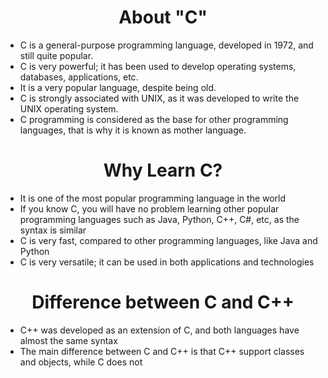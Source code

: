 <h1 align=center>About "C" </h1>
<ul>
  <li> C is a general-purpose programming language, developed in 1972, and still quite popular. </li>

  <li> C is very powerful; it has been used to develop operating systems, databases, applications, etc. </li>

  <li> It is a very popular language, despite being old. </li>

  <li> C is strongly associated with UNIX, as it was developed to write the UNIX operating system. </li>

  <li> C programming is considered as the base for other programming languages, that is why it is known as mother language. </li>
  
</ul> 

<h1 align=center> Why Learn C? </h1>
<ul>
  <li> It is one of the most popular programming language in the world </li>
  <li> If you know C, you will have no problem learning other popular programming languages such as Java, Python, C++, C#, etc, as the syntax is similar </li>
  <li >C is very fast, compared to other programming languages, like Java and Python </li>
  <li >C is very versatile; it can be used in both applications and technologies </li>
</ul>

<h1 align=center>Difference between C and C++</h1>
<ul>
  <li> C++ was developed as an extension of C, and both languages have almost the same syntax </li>
  <li> The main difference between C and C++ is that C++ support classes and objects, while C does not </li>
</ul>


